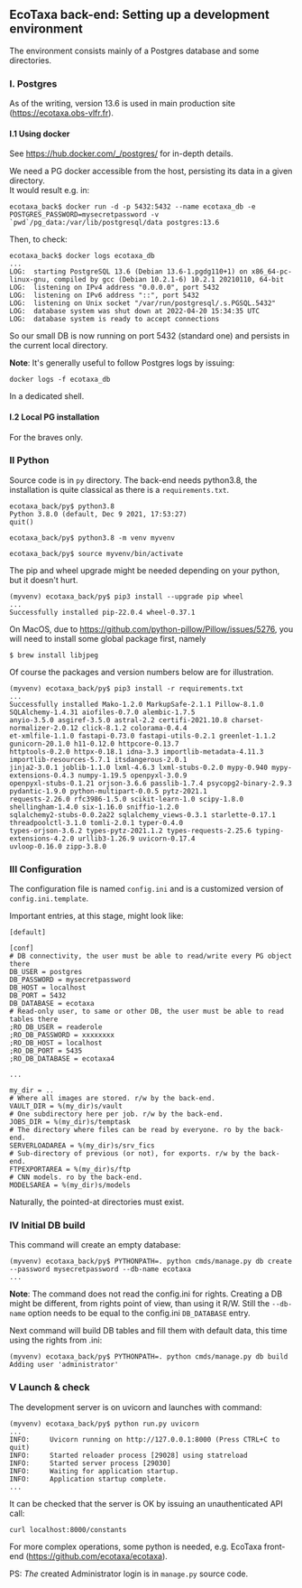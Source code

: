 ## EcoTaxa back-end: Setting up a development environment

The environment consists mainly of a Postgres database and some directories.

### I. Postgres

As of the writing, version 13.6 is used in main production site (https://ecotaxa.obs-vlfr.fr).

#### I.1 Using docker

See https://hub.docker.com/_/postgres/ for in-depth details.

We need a PG docker accessible from the host, persisting its data in a given directory.   
It would result e.g. in:

    ecotaxa_back$ docker run -d -p 5432:5432 --name ecotaxa_db -e POSTGRES_PASSWORD=mysecretpassword -v `pwd`/pg_data:/var/lib/postgresql/data postgres:13.6

Then, to check:

    ecotaxa_back$ docker logs ecotaxa_db
    ...
    LOG:  starting PostgreSQL 13.6 (Debian 13.6-1.pgdg110+1) on x86_64-pc-linux-gnu, compiled by gcc (Debian 10.2.1-6) 10.2.1 20210110, 64-bit
    LOG:  listening on IPv4 address "0.0.0.0", port 5432
    LOG:  listening on IPv6 address "::", port 5432
    LOG:  listening on Unix socket "/var/run/postgresql/.s.PGSQL.5432"
    LOG:  database system was shut down at 2022-04-20 15:34:35 UTC
    LOG:  database system is ready to accept connections

So our small DB is now running on port 5432 (standard one) and persists in the current local directory.

**Note**: It's generally useful to follow Postgres logs by issuing:

    docker logs -f ecotaxa_db

In a dedicated shell.

#### I.2 Local PG installation

For the braves only.

### II Python

Source code is in `py` directory. The back-end needs python3.8, the installation is quite classical as there is
a `requirements.txt`.

    ecotaxa_back/py$ python3.8  
    Python 3.8.0 (default, Dec 9 2021, 17:53:27)  
    quit()
    
    ecotaxa_back/py$ python3.8 -m venv myvenv
    
    ecotaxa_back/py$ source myvenv/bin/activate

The pip and wheel upgrade might be needed depending on your python, but it doesn't hurt.

    (myvenv) ecotaxa_back/py$ pip3 install --upgrade pip wheel
    ...
    Successfully installed pip-22.0.4 wheel-0.37.1

On MacOS, due to https://github.com/python-pillow/Pillow/issues/5276, you will need to install some global package
first, namely

    $ brew install libjpeg

Of course the packages and version numbers below are for illustration.

    (myvenv) ecotaxa_back/py$ pip3 install -r requirements.txt
    ...
    Successfully installed Mako-1.2.0 MarkupSafe-2.1.1 Pillow-8.1.0 SQLAlchemy-1.4.31 aiofiles-0.7.0 alembic-1.7.5
    anyio-3.5.0 asgiref-3.5.0 astral-2.2 certifi-2021.10.8 charset-normalizer-2.0.12 click-8.1.2 colorama-0.4.4
    et-xmlfile-1.1.0 fastapi-0.73.0 fastapi-utils-0.2.1 greenlet-1.1.2 gunicorn-20.1.0 h11-0.12.0 httpcore-0.13.7
    httptools-0.2.0 httpx-0.18.1 idna-3.3 importlib-metadata-4.11.3 importlib-resources-5.7.1 itsdangerous-2.0.1
    jinja2-3.0.1 joblib-1.1.0 lxml-4.6.3 lxml-stubs-0.2.0 mypy-0.940 mypy-extensions-0.4.3 numpy-1.19.5 openpyxl-3.0.9
    openpyxl-stubs-0.1.21 orjson-3.6.6 passlib-1.7.4 psycopg2-binary-2.9.3 pydantic-1.9.0 python-multipart-0.0.5 pytz-2021.1
    requests-2.26.0 rfc3986-1.5.0 scikit-learn-1.0 scipy-1.8.0 shellingham-1.4.0 six-1.16.0 sniffio-1.2.0
    sqlalchemy2-stubs-0.0.2a22 sqlalchemy_views-0.3.1 starlette-0.17.1 threadpoolctl-3.1.0 tomli-2.0.1 typer-0.4.0
    types-orjson-3.6.2 types-pytz-2021.1.2 types-requests-2.25.6 typing-extensions-4.2.0 urllib3-1.26.9 uvicorn-0.17.4
    uvloop-0.16.0 zipp-3.8.0

### III Configuration

The configuration file is named `config.ini` and is a customized version of `config.ini.template`.

Important entries, at this stage, might look like:

    [default]
    
    [conf]
    # DB connectivity, the user must be able to read/write every PG object there
    DB_USER = postgres
    DB_PASSWORD = mysecretpassword
    DB_HOST = localhost
    DB_PORT = 5432
    DB_DATABASE = ecotaxa
    # Read-only user, to same or other DB, the user must be able to read tables there
    ;RO_DB_USER = readerole
    ;RO_DB_PASSWORD = xxxxxxxx
    ;RO_DB_HOST = localhost
    ;RO_DB_PORT = 5435
    ;RO_DB_DATABASE = ecotaxa4
    
    ...

    my_dir = ..
    # Where all images are stored. r/w by the back-end.
    VAULT_DIR = %(my_dir)s/vault
    # One subdirectory here per job. r/w by the back-end.
    JOBS_DIR = %(my_dir)s/temptask
    # The directory where files can be read by everyone. ro by the back-end.
    SERVERLOADAREA = %(my_dir)s/srv_fics
    # Sub-directory of previous (or not), for exports. r/w by the back-end.
    FTPEXPORTAREA = %(my_dir)s/ftp
    # CNN models. ro by the back-end.
    MODELSAREA = %(my_dir)s/models

Naturally, the pointed-at directories must exist.

### IV Initial DB build

This command will create an empty database:

    (myvenv) ecotaxa_back/py$ PYTHONPATH=. python cmds/manage.py db create --password mysecretpassword --db-name ecotaxa
    ...

**Note**: The command does not read the config.ini for rights. Creating a DB might be different, from rights point of
view, than using it R/W. Still the `--db-name` option needs to be equal to the config.ini `DB_DATABASE` entry.

Next command will build DB tables and fill them with default data, this time using the rights from .ini:

    (myvenv) ecotaxa_back/py$ PYTHONPATH=. python cmds/manage.py db build
    Adding user 'administrator'

### V Launch & check

The development server is on uvicorn and launches with command:

    (myvenv) ecotaxa_back/py$ python run.py uvicorn  
    ...  
    INFO:     Uvicorn running on http://127.0.0.1:8000 (Press CTRL+C to quit)  
    INFO:     Started reloader process [29028] using statreload  
    INFO:     Started server process [29030]  
    INFO:     Waiting for application startup.  
    INFO:     Application startup complete.  
    ...  

It can be checked that the server is OK by issuing an unauthenticated API call:

    curl localhost:8000/constants

For more complex operations, some python is needed, e.g. EcoTaxa front-end (https://github.com/ecotaxa/ecotaxa).

PS: _The_ created Administrator login is in `manage.py` source code.